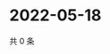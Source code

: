 # 2022-05-18

共 0 条

<!-- BEGIN WEIBO -->
<!-- 最后更新时间 Wed May 18 2022 08:55:09 GMT+0800 (China Standard Time) -->

<!-- END WEIBO -->
